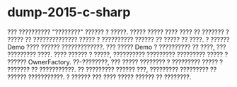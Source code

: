 # dump-2015-c-sharp

??? ?????????? "????????" ?????? ? ?????. ????? ????? ???? ???? ?? ??????? ? ????? ?? ?????????????? ????? ? ?????????? ?????? ?? ????? ?? ????.
? ?????? Demo ???? ?????? ?????????????. ??? ????? Demo ? ?????????? ?? ????, ??? ????????? ????.
???? ?????? ? ?????, ?????????? ????????? ????????? ????? ? ?????? OwnerFactory. 
??-????????, ??? ????? ???????? ? ????????? ????? ? ??????? ?? ???????????.
?? ????????? ?????? ???, ????????? ????????? ?? ?????? ???????????. ? ?????? ??? ???? ????? ?????? ?? ????????.